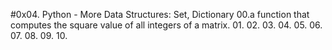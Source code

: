 #0x04. Python - More Data Structures: Set, Dictionary
00.a function that computes the square value of all integers of a matrix.
01.
02.
03.
04.
05.
06.
07.
08.
09.
10.

